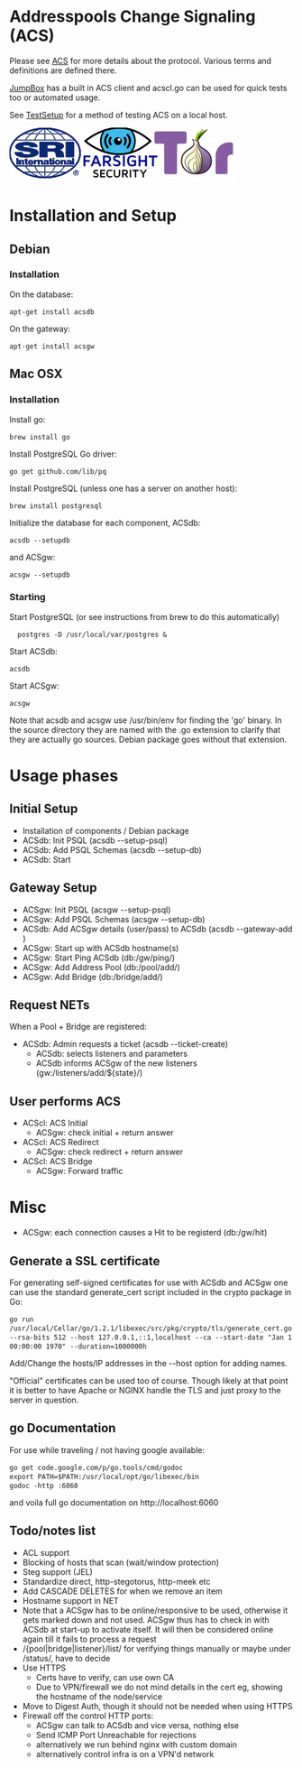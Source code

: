 # Addresspools Change Signaling (ACS)

Please see [ACS](doc/acs.md) for more details about the protocol.
Various terms and definitions are defined there.

[JumpBox](http://github.com/SRI-CSL/jumpbox) has a built in ACS client and acscl.go can be used for quick tests too or automated usage.

See [TestSetup](doc/testsetup.md) for a method of testing ACS on a local host.

![SAFDEF](https://github.com/SRI-CSL/ACS/blob/master/doc/safdef.png "SAFDEF")

# Installation and Setup

## Debian

### Installation

On the database:
```
apt-get install acsdb
```

On the gateway:
```
apt-get install acsgw
```

## Mac OSX

### Installation

Install go:
```
brew install go
```

Install PostgreSQL Go driver:
```
go get github.com/lib/pq
```

Install PostgreSQL (unless one has a server on another host):
```
brew install postgresql
```

Initialize the database for each component, ACSdb:
```
acsdb --setupdb
```

and ACSgw:
```
acsgw --setupdb
```


### Starting

Start PostgreSQL (or see instructions from brew to do this automatically)
```
  postgres -D /usr/local/var/postgres &
```

Start ACSdb:
```
acsdb
```

Start ACSgw:
```
acsgw
```

Note that acsdb and acsgw use /usr/bin/env for finding the 'go' binary.
In the source directory they are named with the .go extension to clarify that
they are actually go sources. Debian package goes without that extension.

# Usage phases

## Initial Setup

- Installation of components / Debian package
- ACSdb: Init PSQL (acsdb --setup-psql)
- ACSdb: Add PSQL Schemas (acsdb --setup-db)
- ACSdb: Start

## Gateway Setup

- ACSgw: Init PSQL (acsgw --setup-psql)
- ACSgw: Add PSQL Schemas (acsgw --setup-db)
- ACSdb: Add ACSgw details (user/pass) to ACSdb (acsdb --gateway-add <username> <password>)
- ACSgw: Start up with ACSdb hostname(s)
- ACSgw: Start Ping ACSdb (db:/gw/ping/)
- ACSgw: Add Address Pool (db:/pool/add/)
- ACSgw: Add Bridge (db:/bridge/add/)

## Request NETs

When a Pool + Bridge are registered:

- ACSdb: Admin requests a ticket (acsdb --ticket-create)
  - ACSdb: selects listeners and parameters
  - ACSdb informs ACSgw of the new listeners (gw:/listeners/add/${state}/)

## User performs ACS

- ACScl: ACS Initial
  - ACSgw: check initial + return answer
- ACScl: ACS Redirect
  - ACSgw: check redirect + return answer
- ACScl: ACS Bridge
  - ACSgw: Forward traffic

# Misc
- ACSgw: each connection causes a Hit to be registerd (db:/gw/hit)

## Generate a SSL certificate

For generating self-signed certificates for use with ACSdb and ACSgw one can use
the standard generate_cert script included in the crypto package in Go:

```
go run /usr/local/Cellar/go/1.2.1/libexec/src/pkg/crypto/tls/generate_cert.go --rsa-bits 512 --host 127.0.0.1,::1,localhost --ca --start-date "Jan 1 00:00:00 1970" --duration=1000000h
```

Add/Change the hosts/IP addresses in the --host option for adding names.

"Official" certificates can be used too of course. Though likely at that point
it is better to have Apache or NGINX handle the TLS and just proxy to the server
in question.

## go Documentation

For use while traveling / not having google available:

```
go get code.google.com/p/go.tools/cmd/godoc
export PATH=$PATH:/usr/local/opt/go/libexec/bin
godoc -http :6060
```

and voila full go documentation on http://localhost:6060

## Todo/notes list

- ACL support
- Blocking of hosts that scan (wait/window protection)
- Steg support (JEL)
- Standardize direct, http-stegotorus, http-meek etc
- Add CASCADE DELETES for when we remove an item
- Hostname support in NET
- Note that a ACSgw has to be online/responsive to be used, otherwise it gets marked down
  and not used. ACSgw thus has to check in with ACSdb at start-up to activate itself.
  It will then be considered online again till it fails to process a request
- /{pool|bridge|listener}/list/ for verifying things manually
  or maybe under /status/, have to decide
- Use HTTPS
  - Certs have to verify, can use own CA
  - Due to VPN/firewall we do not mind details in the cert
    eg, showing the hostname of the node/service
- Move to Digest Auth, though it should not be needed when using HTTPS
- Firewall off the control HTTP ports:
  - ACSgw can talk to ACSdb and vice versa, nothing else
  - Send ICMP Port Unreachable for rejections
  - alternatively we run behind nginx with custom domain
  - alternatively control infra is on a VPN'd network

